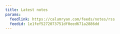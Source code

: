 ```yaml
---
title: Latest notes
params:
  feedlink: https://calumryan.com/feeds/notes/rss
  feedid: 1e1fef5272073751df0eed671a2886dd
---
```

